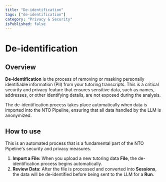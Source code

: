 ```yaml
---
title: "De-identification"
tags: ["de-identification"]
category: "Privacy & Security"
isPublished: false
---
```


# De-identification

## Overview

**De-identification** is the process of removing or masking personally identifiable information (PII) from your tutoring transcripts. This is a critical security and privacy feature that ensures sensitive data, such as names, addresses, or other identifying details, are not exposed during the analysis.

The de-identification process takes place automatically when data is imported into the NTO Pipeline, ensuring that all data handled by the LLM is anonymized.

## How to use

This is an automated process that is a fundamental part of the NTO Pipeline's security and privacy measures.

1.  **Import a File:** When you upload a new tutoring data **File**, the de-identification process begins automatically.
2.  **Review Data:** After the file is processed and converted into **Sessions**, the data will be de-identified before being sent to the LLM for a **Run**.

